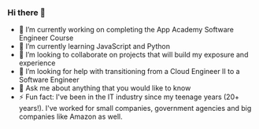 ### Hi there 👋

- 🔭 I’m currently working on completing the App Academy Software Engineer Course
- 🌱 I’m currently learning JavaScript and Python
- 👯 I’m looking to collaborate on projects that will build my exposure and experience
- 🤔 I’m looking for help with transitioning from a Cloud Engineer II to a Software Engineer
- 💬 Ask me about anything that you would like to know
- ⚡ Fun fact: I've been in the IT industry since my teenage years (20+ years!). I've worked for small companies, government agencies and big companies like Amazon as well. 



<!--
**thelazrus/thelazrus** is a ✨ _special_ ✨ repository because its `README.md` (this file) appears on your GitHub profile.

Here are some ideas to get you started:

- 🔭 I’m currently working on ...
- 🌱 I’m currently learning ...
- 👯 I’m looking to collaborate on ...
- 🤔 I’m looking for help with ...
- 💬 Ask me about ...
- 📫 How to reach me: ...
- 😄 Pronouns: ...
- ⚡ Fun fact: ...
-->
